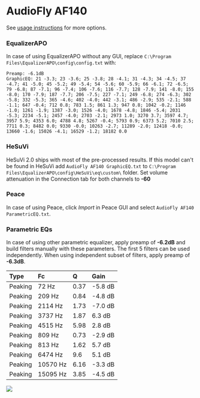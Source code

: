 # AudioFly AF140
See [usage instructions](https://github.com/jaakkopasanen/AutoEq#usage) for more options.

### EqualizerAPO
In case of using EqualizerAPO without any GUI, replace `C:\Program Files\EqualizerAPO\config\config.txt`
with:
```
Preamp: -6.1dB
GraphicEQ: 21 -3.3; 23 -3.6; 25 -3.8; 28 -4.1; 31 -4.3; 34 -4.5; 37 -4.7; 41 -5.0; 45 -5.2; 49 -5.4; 54 -5.6; 60 -5.9; 66 -6.1; 72 -6.5; 79 -6.8; 87 -7.1; 96 -7.4; 106 -7.6; 116 -7.7; 128 -7.9; 141 -8.0; 155 -8.0; 170 -7.9; 187 -7.7; 206 -7.5; 227 -7.1; 249 -6.8; 274 -6.3; 302 -5.8; 332 -5.3; 365 -4.6; 402 -4.0; 442 -3.1; 486 -2.9; 535 -2.1; 588 -1.1; 647 -0.4; 712 0.8; 783 1.5; 861 1.3; 947 0.8; 1042 -0.2; 1146 -1.0; 1261 -1.9; 1387 -3.0; 1526 -4.0; 1678 -4.8; 1846 -5.4; 2031 -5.3; 2234 -5.1; 2457 -4.0; 2703 -2.1; 2973 1.0; 3270 3.7; 3597 4.7; 3957 5.9; 4353 6.0; 4788 4.8; 5267 -0.4; 5793 0.9; 6373 5.2; 7010 2.5; 7711 0.3; 8482 0.0; 9330 -0.0; 10263 -2.7; 11289 -2.0; 12418 -0.0; 13660 -1.6; 15026 -4.1; 16529 -1.2; 18182 0.0
```

### HeSuVi
HeSuVi 2.0 ships with most of the pre-processed results. If this model can't be found in HeSuVi add
`AudioFly AF140 GraphicEQ.txt` to `C:\Program Files\EqualizerAPO\config\HeSuVi\eq\custom\` folder.
Set volume attenuation in the Connection tab for both channels to **-60**

### Peace
In case of using Peace, click *Import* in Peace GUI and select `AudioFly AF140 ParametricEQ.txt`.

### Parametric EQs
In case of using other parametric equalizer, apply preamp of **-6.2dB** and build filters manually
with these parameters. The first 5 filters can be used independently.
When using independent subset of filters, apply preamp of **-6.3dB**.

| Type    | Fc       |    Q | Gain    |
|:--------|:---------|:-----|:--------|
| Peaking | 72 Hz    | 0.37 | -5.8 dB |
| Peaking | 209 Hz   | 0.84 | -4.8 dB |
| Peaking | 2114 Hz  | 1.73 | -7.0 dB |
| Peaking | 3737 Hz  | 1.87 | 6.3 dB  |
| Peaking | 4515 Hz  | 5.98 | 2.8 dB  |
| Peaking | 809 Hz   | 0.73 | -2.9 dB |
| Peaking | 813 Hz   | 1.62 | 5.7 dB  |
| Peaking | 6474 Hz  | 9.6  | 5.1 dB  |
| Peaking | 10570 Hz | 6.16 | -3.3 dB |
| Peaking | 15095 Hz | 3.85 | -4.5 dB |

![](https://raw.githubusercontent.com/jaakkopasanen/AutoEq/master/results/innerfidelity/sbaf-serious/AudioFly%20AF140/AudioFly%20AF140.png)